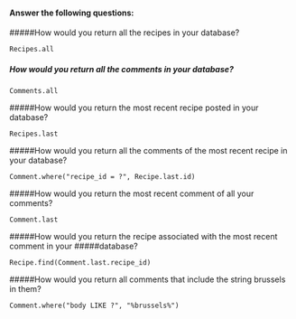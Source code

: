 #### Answer the following questions:

#####How would you return all the recipes in your database?
```
Recipes.all
```
##### How would you return all the comments in your database?
```
Comments.all
```
#####How would you return the most recent recipe posted in your database?
```
Recipes.last
```
#####How would you return all the comments of the most recent recipe in your database?
```
Comment.where("recipe_id = ?", Recipe.last.id)
```
#####How would you return the most recent comment of all your comments?
```
Comment.last
```
#####How would you return the recipe associated with the most recent comment in your #####database?
```
Recipe.find(Comment.last.recipe_id)
```
#####How would you return all comments that include the string brussels in them?
```
Comment.where("body LIKE ?", "%brussels%")
```
